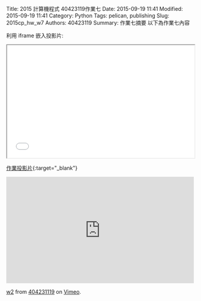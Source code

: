 Title: 2015 計算機程式 40423119作業七
Date: 2015-09-19 11:41
Modified: 2015-09-19 11:41
Category: Python
Tags: pelican, publishing
Slug: 2015cp_hw_w7
Authors: 40423119
Summary: 作業七摘要
以下為作業七內容

利用 iframe 嵌入投影片:

<iframe src="simplest_7.html" width="500" height="300"></iframe>

[作業投影片](simplest_7.html){:target="_blank"}

<iframe src="https://player.vimeo.com/video/151343577" width="500" height="283" frameborder="0" webkitallowfullscreen mozallowfullscreen allowfullscreen></iframe> <p><a href="https://vimeo.com/151343577">w2</a> from <a href="https://vimeo.com/user45127671">404231119</a> on <a href="https://vimeo.com">Vimeo</a>.</p>